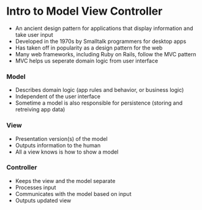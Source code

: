 # Intro to Model View Controller

- An ancient design pattern for applications that display information and take user input
- Developed in the 1970s by Smalltalk programmers for desktop apps
- Has taken off in popularity as a design pattern for the web
- Many web frameworks, including Ruby on Rails, follow the MVC pattern
- MVC helps us seperate domain logic from user interface

### Model
- Describes domain logic (app rules and behavior, or business logic)
- Independent of the user interface
- Sometime a model is also responsible for persistence (storing and retreiving app data)

### View
- Presentation version(s) of the model
- Outputs information to the human
- All a view knows is how to show a model

### Controller
- Keeps the view and the model separate
- Processes input
- Communicates with the model based on input
- Outputs updated view
